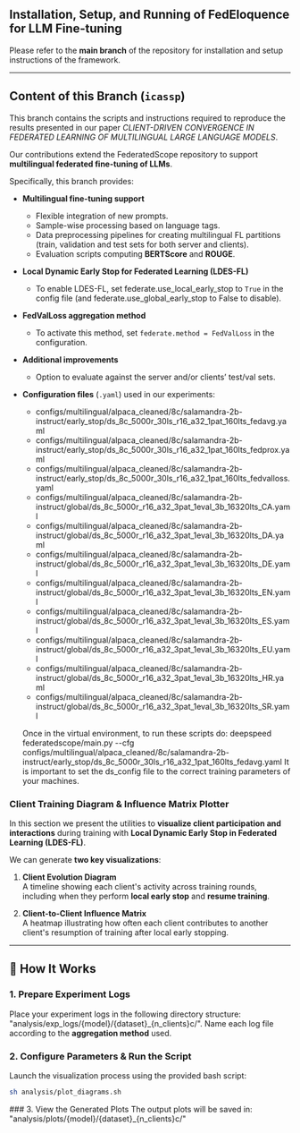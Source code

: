 ## Installation, Setup, and Running of **FedEloquence** for LLM Fine-tuning

Please refer to the **main branch** of the repository for installation and setup instructions of the framework.

---

## Content of this Branch (`icassp`)

This branch contains the scripts and instructions required to reproduce the results presented in our paper *CLIENT-DRIVEN CONVERGENCE IN FEDERATED LEARNING OF MULTILINGUAL LARGE LANGUAGE MODELS*.  

Our contributions extend the FederatedScope repository to support **multilingual federated fine-tuning of LLMs**.  

Specifically, this branch provides:  

- **Multilingual fine-tuning support**  
  - Flexible integration of new prompts.  
  - Sample-wise processing based on language tags.  
  - Data preprocessing pipelines for creating multilingual FL partitions (train, validation and test sets for both server and clients).  
  - Evaluation scripts computing **BERTScore** and **ROUGE**.  

- **Local Dynamic Early Stop for Federated Learning (LDES-FL)**  
  - To enable LDES-FL, set federate.use_local_early_stop to `True` in the config file (and federate.use_global_early_stop to False to disable).  

- **FedValLoss aggregation method**  
  - To activate this method, set `federate.method = FedValLoss` in the configuration.  

- **Additional improvements**  
  - Option to evaluate against the server and/or clients’ test/val sets.  

- **Configuration files** (`.yaml`) used in our experiments:
    - configs/multilingual/alpaca_cleaned/8c/salamandra-2b-instruct/early_stop/ds_8c_5000r_30ls_r16_a32_1pat_160lts_fedavg.yaml
    - configs/multilingual/alpaca_cleaned/8c/salamandra-2b-instruct/early_stop/ds_8c_5000r_30ls_r16_a32_1pat_160lts_fedprox.yaml
    - configs/multilingual/alpaca_cleaned/8c/salamandra-2b-instruct/early_stop/ds_8c_5000r_30ls_r16_a32_1pat_160lts_fedvalloss.yaml
    - configs/multilingual/alpaca_cleaned/8c/salamandra-2b-instruct/global/ds_8c_5000r_r16_a32_3pat_1eval_3b_16320lts_CA.yaml
    - configs/multilingual/alpaca_cleaned/8c/salamandra-2b-instruct/global/ds_8c_5000r_r16_a32_3pat_1eval_3b_16320lts_DA.yaml
    - configs/multilingual/alpaca_cleaned/8c/salamandra-2b-instruct/global/ds_8c_5000r_r16_a32_3pat_1eval_3b_16320lts_DE.yaml
    - configs/multilingual/alpaca_cleaned/8c/salamandra-2b-instruct/global/ds_8c_5000r_r16_a32_3pat_1eval_3b_16320lts_EN.yaml
    - configs/multilingual/alpaca_cleaned/8c/salamandra-2b-instruct/global/ds_8c_5000r_r16_a32_3pat_1eval_3b_16320lts_ES.yaml
    - configs/multilingual/alpaca_cleaned/8c/salamandra-2b-instruct/global/ds_8c_5000r_r16_a32_3pat_1eval_3b_16320lts_EU.yaml
    - configs/multilingual/alpaca_cleaned/8c/salamandra-2b-instruct/global/ds_8c_5000r_r16_a32_3pat_1eval_3b_16320lts_HR.yaml
    - configs/multilingual/alpaca_cleaned/8c/salamandra-2b-instruct/global/ds_8c_5000r_r16_a32_3pat_1eval_3b_16320lts_SR.yaml
    
    Once in the virtual environment, to run these scripts do: 
    deepspeed federatedscope/main.py --cfg configs/multilingual/alpaca_cleaned/8c/salamandra-2b-instruct/early_stop/ds_8c_5000r_30ls_r16_a32_1pat_160lts_fedavg.yaml
    It is important to set the ds_config file to the correct training parameters of your machines.

### Client Training Diagram & Influence Matrix Plotter

In this section we present the utilities to **visualize client participation and interactions** during training with **Local Dynamic Early Stop in Federated Learning (LDES-FL)**.

We can generate **two key visualizations**:

1. **Client Evolution Diagram**  
   A timeline showing each client's activity across training rounds, including when they perform **local early stop** and **resume training**.

2. **Client-to-Client Influence Matrix**  
   A heatmap illustrating how often each client contributes to another client's resumption of training after local early stopping.
   
---

## 🔧 How It Works

### 1. Prepare Experiment Logs

Place your experiment logs in the following directory structure: "analysis/exp_logs/{model}/{dataset}_{n_clients}c/".
Name each log file according to the **aggregation method** used.

### 2. Configure Parameters & Run the Script

Launch the visualization process using the provided bash script:

```bash
sh analysis/plot_diagrams.sh
```

### 3. View the Generated Plots
The output plots will be saved in: "analysis/plots/{model}/{dataset}_{n_clients}c/"